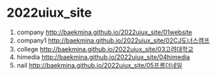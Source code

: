 # 2022uiux_site
1. company http://baekmina.github.io/2022uiux_site/01website
2. company1 http://baekmina.github.io/2022uiux_site/02CJ도너스캠프
3. college http://baekmina.github.io/2022uiux_site/03고려대학교
4. himedia http://baekmina.github.io/2022uiux_site/04himedia
5. nail http://baekmina.github.io/2022uiux_site/05프롬더네일